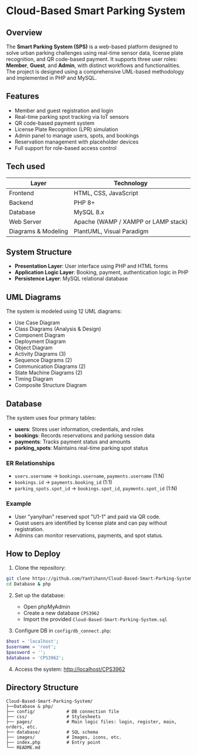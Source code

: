 # Cloud-Based Smart Parking System


## Overview

The **Smart Parking System (SPS)** is a web-based platform designed to solve urban parking challenges using real-time sensor data, license plate recognition, and QR code-based payment. It supports three user roles: **Member**, **Guest**, and **Admin**, with distinct workflows and functionalities. The project is designed using a comprehensive UML-based methodology and implemented in PHP and MySQL.

## Features          

- Member and guest registration and login
- Real-time parking spot tracking via IoT sensors
- QR code-based payment system
- License Plate Recognition (LPR) simulation
- Admin panel to manage users, spots, and bookings          
- Reservation management with placeholder devices
- Full support for role-based access control          

## Tech used

| Layer                | Technology                          |
|----------------------|--------------------------------------|
| Frontend             | HTML, CSS, JavaScript                |
| Backend              | PHP 8+                               |
| Database             | MySQL 8.x                            |
| Web Server           | Apache (WAMP / XAMPP or LAMP stack) |
| Diagrams & Modeling  | PlantUML, Visual Paradigm            |

## System Structure

- **Presentation Layer**: User interface using PHP and HTML forms          
- **Application Logic Layer**: Booking, payment, authentication logic in PHP
- **Persistence Layer**: MySQL relational database

## UML Diagrams

The system is modeled using 12 UML diagrams:

- Use Case Diagram
- Class Diagrams (Analysis & Design)
- Component Diagram
- Deployment Diagram
- Object Diagram
- Activity Diagrams (3)
- Sequence Diagrams (2)
- Communication Diagrams (2)
- State Machine Diagrams (2)
- Timing Diagram
- Composite Structure Diagram          

## Database

The system uses four primary tables:          

- **users**: Stores user information, credentials, and roles
- **bookings**: Records reservations and parking session data
- **payments**: Tracks payment status and amounts
- **parking_spots**: Maintains real-time parking spot status

### ER Relationships

- `users.username` → `bookings.username`, `payments.username` (1:N)
- `bookings.id` → `payments.booking_id` (1:1)
- `parking_spots.spot_id` → `bookings.spot_id`, `payments.spot_id` (1:N)

### Example

- User "yanyihan" reserved spot "U1-1" and paid via QR code.
- Guest users are identified by license plate and can pay without registration.
- Admins can monitor reservations, payments, and spot status.

## How to Deploy

1. Clone the repository:
```bash
git clone https://github.com/YanYihann/Cloud-Based-Smart-Parking-System
cd Database & php
```

2. Set up the database:
   - Open phpMyAdmin
   - Create a new database `CPS3962`
   - Import the provided `Cloud-Based-Smart-Parking-System.sql`

3. Configure DB in `config/db_connect.php`:
```php
$host = 'localhost';
$username = 'root';
$password = '';
$database = 'CPS3962';
```


4. Access the system:
[http://localhost/CPS3962](http://localhost/CPS3962)

## Directory Structure

```
Cloud-Based-Smart-Parking-System/
├──Database & php/
├── config/            # DB connection file
├── css/               # Stylesheets
├── pages/             # Main logic files: login, register, main, orders, etc.
├── database/          # SQL schema              
├── images/            # Images, icons, etc.    
├── index.php          # Entry point    
└── README.md    
```





